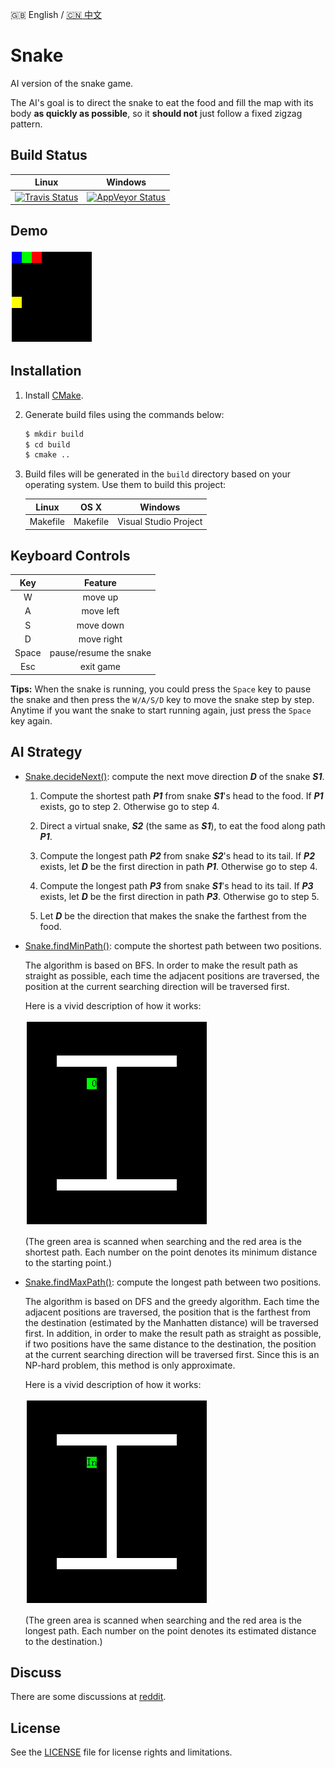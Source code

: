 :uk: English / [:cn: 中文](./README-CN.md)

# Snake

AI version of the snake game.

The AI's goal is to direct the snake to eat the food and fill the map with its body **as quickly as possible**, so it **should not** just follow a fixed zigzag pattern.

## Build Status

| Linux | Windows |
|:-----:|:-------:|
|[![Travis Status](https://travis-ci.org/stevennl/Snake.svg?branch=master)](https://travis-ci.org/stevennl/Snake)|[![AppVeyor Status](https://ci.appveyor.com/api/projects/status/4ieqm8mffik9tks7/branch/master?svg=true)](https://ci.appveyor.com/project/stevennl/snake/branch/master)|

## Demo

![](img/AI.gif)

## Installation

1. Install [CMake](https://cmake.org/download/).

2. Generate build files using the commands below:

    ```bash
    $ mkdir build
    $ cd build
    $ cmake ..
    ```

3. Build files will be generated in the `build` directory based on your operating system. Use them to build this project:

    | Linux | OS X | Windows |
    |:-----:|:----:|:-------:|
    |Makefile|Makefile|Visual Studio Project|

## Keyboard Controls

| Key | Feature |
|:---:|:-------:|
|W|move up|
|A|move left|
|S|move down|
|D|move right|
|Space|pause/resume the snake|
|Esc|exit game|

**Tips:** When the snake is running, you could press the `Space` key to pause the snake and then press the `W/A/S/D` key to move the snake step by step. Anytime if you want the snake to start running again, just press the `Space` key again.

## AI Strategy

* [Snake.decideNext()](./src/model/Snake.cpp#L118): compute the next move direction ***D*** of the snake ***S1***.

    1. Compute the shortest path ***P1*** from snake ***S1***'s head to the food. If ***P1*** exists, go to step 2. Otherwise go to step 4.

    2. Direct a virtual snake, ***S2*** (the same as ***S1***), to eat the food along path ***P1***.

    3. Compute the longest path ***P2*** from snake ***S2***'s head to its tail. If ***P2*** exists, let ***D*** be the first direction in path ***P1***. Otherwise go to step 4.

    4. Compute the longest path ***P3*** from snake ***S1***'s head to its tail. If ***P3*** exists, let ***D*** be the first direction in path ***P3***. Otherwise go to step 5.

    5. Let ***D*** be the direction that makes the snake the farthest from the food.

* [Snake.findMinPath()](./src/model/Snake.cpp#L226): compute the shortest path between two positions.

    The algorithm is based on BFS. In order to make the result path as straight as possible, each time the adjacent positions are traversed, the position at the current searching direction will be traversed first.

    Here is a vivid description of how it works:

    ![](img/shortest_path.gif)

    (The green area is scanned when searching and the red area is the shortest path. Each number on the point denotes its minimum distance to the starting point.)
  
* [Snake.findMaxPath()](./src/model/Snake.cpp#L273): compute the longest path between two positions.

    The algorithm is based on DFS and the greedy algorithm. Each time the adjacent positions are traversed, the position that is the farthest from the destination (estimated by the Manhatten distance) will be traversed first. In addition, in order to make the result path as straight as possible, if two positions have the same distance to the destination, the position at the current searching direction will be traversed first. Since this is an NP-hard problem, this method is only approximate.

    Here is a vivid description of how it works:
    
    ![](img/longest_path.gif)

    (The green area is scanned when searching and the red area is the longest path. Each number on the point denotes its estimated distance to the destination.)

## Discuss

There are some discussions at [reddit](https://www.reddit.com/r/programming/comments/5ly972/ai_algorithm_of_snake_game_share_opinions_if_you/).

## License

See the [LICENSE](./LICENSE) file for license rights and limitations.
